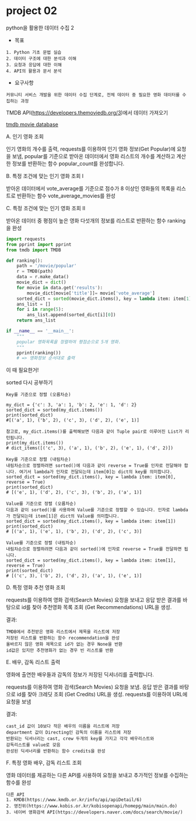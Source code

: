 # project 02

python을 활용한 데이터 수집 2

* 목표

```
1. Python 기초 문법 실습
2. 데이터 구조에 대한 분석과 이해
3. 요청과 응답에 대한 이해
4. API의 활용과 문서 분석 
```



* 요구사항

```
커뮤니티 서비스 개발을 위한 데이터 수집 단계로, 전체 데이터 중 필요한 영화 데이터를 수집하는 과정
```



TMDB API(https://developers.themoviedb.org/3)에서 데이터 가져오기

[tmdb movie database](https://developers.themoviedb.org/3/getting-started/authentication)

A. 인기 영화 조회

인기 영화의 개수를 출력, requests를 이용하여 인기 영화 정보(Get Popular)에 요청을 보냄, popular를 기준으로 받아온 데이터에서 영화 리스트의 개수를 계산하고 계산한 정보를 반환하는 함수 popular_count를 완성합니다.





B. 특정 조건에 맞는 인기 영화 조회 I 

받아온 데이터에서 vote_average를 기준으로 점수가 8 이상인 영화들의 목록을 리스트로 반환하는 함수 vote_average_movies를 완성





C. 특정 조건에 맞는 인기 영화 조회 II 

받아온 데이터 중 평점이 높은 영화 다섯개의 정보를 리스트로 반환하는 함수 ranking을 완성

```python
import requests
from pprint import pprint
from tmdb import TMDB

def ranking():
    path = '/movie/popular'
    r = TMDB(path)
    data = r.make_data()
    movie_dict = dict()
    for movie in data.get('results'):
        movie_dict[movie['title']]= movie['vote_average']
    sorted_dict = sorted(movie_dict.items(), key = lambda item: item[1], reverse =True)
    ans_list = []
    for i in range(5):
        ans_list.append(sorted_dict[i][0])
    return ans_list

if __name__ == '__main__':
    """
    popular 영화목록을 정렬하여 평점순으로 5개 영화.
    """
    pprint(ranking())
    # => 영화정보 순서대로 출력
```



이 때 필요한거!

sorted 다시 공부하기

```
Key를 기준으로 정렬 (오름차순)

my_dict = {'c': 3, 'a': 1, 'b': 2, 'e': 1, 'd': 2}
sorted_dict = sorted(my_dict.items())
print(sorted_dict)
#[('a', 1), ('b', 2), ('c', 3), ('d', 2), ('e', 1)]

참고로, my_dict.items()를 출력해보면 다음과 같이 Tuple pair로 이루어진 List가 리턴됩니다.
print(my_dict.items())
# dict_items([('c', 3), ('a', 1), ('b', 2), ('e', 1), ('d', 2)])

Key를 기준으로 정렬 (내림차순)
내림차순으로 정렬하려면 sorted()에 다음과 같이 reverse = True를 인자로 전달해야 합니다. 여기서 lambda가 인자로 전달되는데 item[0]는 dict의 key를 의미합니다.
sorted_dict = sorted(my_dict.items(), key = lambda item: item[0], reverse = True)
print(sorted_dict)
# [('e', 1), ('d', 2), ('c', 3), ('b', 2), ('a', 1)]

Value를 기준으로 정렬 (오름차순)
다음과 같이 sorted()를 사용하여 Value를 기준으로 정렬할 수 있습니다. 인자로 lambda가 전달되는데 item[1]은 dict의 Value를 의미합니다.
sorted_dict = sorted(my_dict.items(), key = lambda item: item[1])
print(sorted_dict)
# [('a', 1), ('e', 1), ('b', 2), ('d', 2), ('c', 3)]

Value를 기준으로 정렬 (내림차순)
내림차순으로 정렬하려면 다음과 같이 sorted()에 인자로 reverse = True를 전달하면 됩니다.
sorted_dict = sorted(my_dict.items(), key = lambda item: item[1], reverse = True)
print(sorted_dict)
# [('c', 3), ('b', 2), ('d', 2), ('a', 1), ('e', 1)]
```





D. 특정 영화 추천 영화 조회 

requests를 이용하여 영화 검색(Search Movies) 요청을 보내고 응답 받은 결과를 바탕으로 id를 찾아 추천영화 목록 조회 (Get Recommendations) URL을 생성.

결과:

```
TMDB에서 추천받은 영화 리스트에서 제목을 리스트에 저장
저장된 리스트를 반환하는 함수 recommendation을 완성
올바르지 않은 영화 제목으로 id가 없는 경우 None을 반환
id값은 있지만 추천영화가 없는 경우 빈 리스트를 반환
```





E. 배우, 감독 리스트 출력 

영화에 출연한 배우들과 감독의 정보가 저장된 딕셔너리를 출력합니다. 

requests를 이용하여 영화 검색(Search Movies) 요청을 보냄. 응답 받은 결과를 바탕으로 id를 찾아 크레딧 조회 (Get Credits) URL을 생성. requests를 이용하여 URL에 요청을 보냄

결과:

```
cast_id 값이 10보다 작은 배우의 이름을 리스트에 저장
department 값이 Directing인 감독의 이름을 리스트에 저장
반환되는 딕셔너리는 cast, crew 두개의 key를 가지고 각각 배우리스트와
감독리스트를 value로 갖음
완성된 딕셔너리를 반환하는 함수 credits을 완성
```



F. 특정 영화 배우, 감독 리스트 조회

영화 데이터를 제공하는 다른 API를 사용하여 요청을 보내고 추가적인 정보를 수집하는 함수를 완성

```
다른 API
1. KMDB(https://www.kmdb.or.kr/info/api/apiDetail/6)
2. 영진위(https://www.kobis.or.kr/kobisopenapi/homepg/main/main.do)
3. 네이버 영화검색 API(https://developers.naver.com/docs/search/movie/)
```

